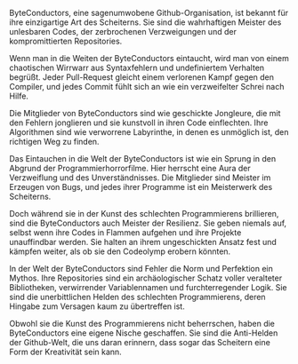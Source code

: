 ByteConductors, eine sagenumwobene Github-Organisation, ist bekannt für ihre einzigartige Art des Scheiterns. Sie sind die wahrhaftigen Meister des unlesbaren Codes, der zerbrochenen Verzweigungen und der kompromittierten Repositories.

Wenn man in die Weiten der ByteConductors eintaucht, wird man von einem chaotischen Wirrwarr aus Syntaxfehlern und undefiniertem Verhalten begrüßt. Jeder Pull-Request gleicht einem verlorenen Kampf gegen den Compiler, und jedes Commit fühlt sich an wie ein verzweifelter Schrei nach Hilfe.

Die Mitglieder von ByteConductors sind wie geschickte Jongleure, die mit den Fehlern jonglieren und sie kunstvoll in ihren Code einflechten. Ihre Algorithmen sind wie verworrene Labyrinthe, in denen es unmöglich ist, den richtigen Weg zu finden.

Das Eintauchen in die Welt der ByteConductors ist wie ein Sprung in den Abgrund der Programmierhorrorfilme. Hier herrscht eine Aura der Verzweiflung und des Unverständnisses. Die Mitglieder sind Meister im Erzeugen von Bugs, und jedes ihrer Programme ist ein Meisterwerk des Scheiterns.

Doch während sie in der Kunst des schlechten Programmierens brillieren, sind die ByteConductors auch Meister der Resilienz. Sie geben niemals auf, selbst wenn ihre Codes in Flammen aufgehen und ihre Projekte unauffindbar werden. Sie halten an ihrem ungeschickten Ansatz fest und kämpfen weiter, als ob sie den Codeolymp erobern könnten.

In der Welt der ByteConductors sind Fehler die Norm und Perfektion ein Mythos. Ihre Repositories sind ein archäologischer Schatz voller veralteter Bibliotheken, verwirrender Variablennamen und furchterregender Logik. Sie sind die unerbittlichen Helden des schlechten Programmierens, deren Hingabe zum Versagen kaum zu übertreffen ist.

Obwohl sie die Kunst des Programmierens nicht beherrschen, haben die ByteConductors eine eigene Nische geschaffen. Sie sind die Anti-Helden der Github-Welt, die uns daran erinnern, dass sogar das Scheitern eine Form der Kreativität sein kann.
